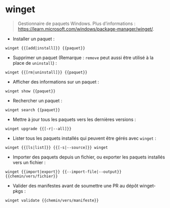 # winget

> Gestionnaire de paquets Windows.
> Plus d’informations : <https://learn.microsoft.com/windows/package-manager/winget/>.

- Installer un paquet :

`winget {{[add|install]}} {{paquet}}`

- Supprimer un paquet (Remarque : `remove` peut aussi être utilisé à la place de `uninstall`) :

`winget {{[rm|uninstall]}} {{paquet}}`

- Afficher des informations sur un paquet :

`winget show {{paquet}}`

- Rechercher un paquet :

`winget search {{paquet}}`

- Mettre à jour tous les paquets vers les dernières versions :

`winget upgrade {{[-r|--all]}}`

- Lister tous les paquets installés qui peuvent être gérés avec `winget` :

`winget {{[ls|list]}} {{[-s|--source]}} winget`

- Importer des paquets depuis un fichier, ou exporter les paquets installés vers un fichier :

`winget {{import|export}} {{--import-file|--output}} {{chemin/vers/fichier}}`

- Valider des manifestes avant de soumettre une PR au dépôt winget-pkgs :

`winget validate {{chemin/vers/manifeste}}`
